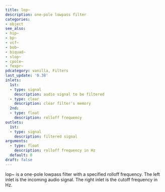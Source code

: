 ```yaml
---
title: lop~
description: one-pole lowpass filter
categories:
- object
see_also:
- hip~
- bp~
- vcf~
- bob~
- biquad~
- slop~
- cpole~
- fexpr~
pdcategory: vanilla, Filters
last_update: '0.38'
inlets:
  1st:
  - type: signal
    description: audio signal to be filtered
  - type: clear
    description: clear filter's memory
  2nd:
  - type: float
    description: rolloff frequency
outlets:
  1st:
  - type: signal
    description: filtered signal
arguments:
  - type: float
    description: rolloff frequency in Hz 
  default: 0
draft: false
---
```

lop~ is a one-pole lowpass filter with a specified rolloff frequency. The left inlet is the incoming audio signal. The right inlet is the cutoff frequency in Hz.

